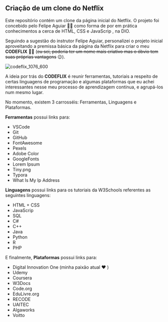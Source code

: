 ## Criação de um clone do Netflix

Este repositório contém um clone da página inicial do Netflix. O projeto foi concebido pelo Felipe Aguiar :man_technologist: como forma de por em prática conhecimentos a cerca de HTML, CSS e JavaScrip , na DIO.

Seguindo a sugestão do instrutor Felipe Aguiar, personalizei o projeto inicial aproveitando a premissa básica da página da Netflix para criar o meu **CODEFLIX** :woman_facepalming: (~~eu sei, poderia ter um nome mais criativo mas o óbvio tem suas próprias vantagens~~ :wink:). 

![codeflix_1076_600](C:\workspace\PROJETOS-DIO\codeflix_1076_600.png)

A ideia por trás do **CODEFLIX** é reunir ferramentas, tutoriais a respeito de certas linguagens de programação e algumas plataformas que eu achei interessantes nesse meu processo de aprendizagem contínua, e agrupá-los num mesmo lugar.



No momento, existem 3 carrosséis: Ferramentas, Linguagens e Plataformas.

**Ferramentas** possui links para:

- VSCode
- Git
- GitHub
- FontAwesome
- Pexels
- Adobe Color
- GoogleFonts
- Lorem Ipsum
- Tiny.png
- Typora
- What Is My Ip Address

**Linguagens** possui links para os tutoriais da W3Schools referentes as seguintes linguagens:

- HTML + CSS
- JavaScrip
- SQL
- C#
- C++
- Java
- Python
- R
- PHP

E finalmente, **Plataformas** possui links para:

- Digital Innovation One (minha paixão atual :heart: )
- Udemy
- Coursera
- W3Docs
- Code.org
- EduLivre.org
- RECODE
- UAITEC
- Algaworks
- Voitto